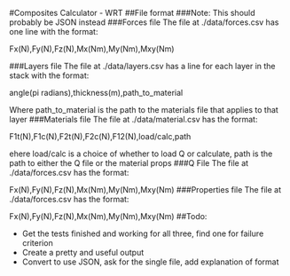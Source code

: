#Composites Calculator - WRT
##File format
###Note: This should probably be JSON instead
###Forces file
The file at ./data/forces.csv has one line with the format:

Fx(N),Fy(N),Fz(N),Mx(Nm),My(Nm),Mxy(Nm)

###Layers file
The file at ./data/layers.csv has a line for each layer in the stack with the format:

angle(pi radians),thickness(m),path_to_material

Where path_to_material is the path to the materials file that applies to that layer
###Materials file
The file at ./data/material.csv has the format:

F1t(N),F1c(N),F2t(N),F2c(N),F12(N),load/calc,path

ehere load/calc is a choice of whether to load Q or calculate, path is the path to either the Q file or the material props
###Q File
The file at ./data/forces.csv has the format:

Fx(N),Fy(N),Fz(N),Mx(Nm),My(Nm),Mxy(Nm)
###Properties file
The file at ./data/forces.csv has the format:

Fx(N),Fy(N),Fz(N),Mx(Nm),My(Nm),Mxy(Nm)
##Todo:
- Get the tests finished and working for all three, find one for failure criterion
- Create a pretty and useful output
- Convert to use JSON, ask for the single file, add explanation of format
